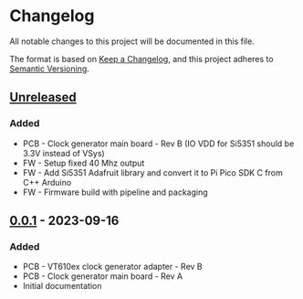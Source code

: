 # Changelog

All notable changes to this project will be documented in this file.

The format is based on [Keep a Changelog](https://keepachangelog.com/en/1.0.0/),
and this project adheres to [Semantic Versioning](https://semver.org/spec/v2.0.0.html).

## [Unreleased]

### Added

- PCB - Clock generator main board - Rev B (IO VDD for Si5351 should be 3.3V instead of VSys)
- FW - Setup fixed 40 Mhz output 
- FW - Add Si5351 Adafruit library and convert it to Pi Pico SDK C from C++ Arduino
- FW - Firmware build with pipeline and packaging

## [0.0.1] - 2023-09-16

### Added

- PCB - VT610ex clock generator adapter - Rev B
- PCB - Clock generator main board - Rev A
- Initial documentation

[unreleased]: https://gitlab.com/wolfre/cxadc-clock-generator-audio-adc/-/compare/v0.0.1...main
[0.0.1]: https://gitlab.com/wolfre/cxadc-clock-generator-audio-adc/-/tree/v0.0.1
